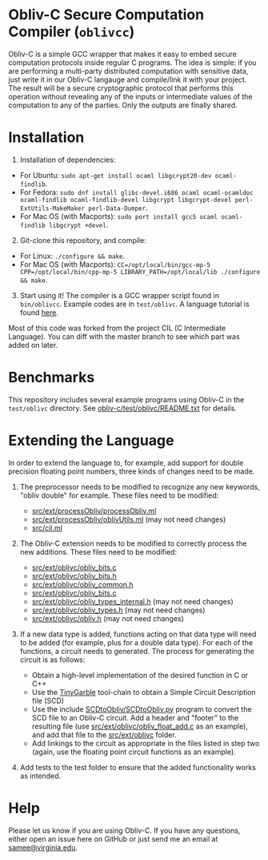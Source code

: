 Obliv-C Secure Computation Compiler (`oblivcc`)
===============================================

Obliv-C is a simple GCC wrapper that makes it easy to embed secure computation protocols inside regular C programs. The idea is simple: if you are performing a multi-party distributed computation with sensitive data, just write it in our Obliv-C langauge and compile/link it with your project. The result will be a secure cryptographic protocol that performs this operation without revealing any of the inputs or intermediate values of the computation to any of the parties. Only the outputs are finally shared.

# Installation

1. Installation of dependencies:
  * For Ubuntu: `sudo apt-get install ocaml libgcrypt20-dev ocaml-findlib`.
  * For Fedora: `sudo dnf install glibc-devel.i686 ocaml ocaml-ocamldoc ocaml-findlib ocaml-findlib-devel libgcrypt libgcrypt-devel perl-ExtUtils-MakeMaker perl-Data-Dumper`.
  * For Mac OS (with Macports): `sudo port install gcc5 ocaml ocaml-findlib libgcrypt +devel`.

2. Git-clone this repository, and compile:
  * For Linux: `./configure && make`.
  * For Mac OS (with Macports): `CC=/opt/local/bin/gcc-mp-5 CPP=/opt/local/bin/cpp-mp-5 LIBRARY_PATH=/opt/local/lib ./configure && make`.

3. Start using it! The compiler is a GCC wrapper script found in `bin/oblivcc`. Example codes are in `test/oblivc`. A language tutorial is found [here](http://goo.gl/TXzxD0).

Most of this code was forked from the project CIL (C Intermediate Language). You can diff with the master branch to see which part was added on later.

# Benchmarks

This repository includes several example programs using Obliv-C in the `test/oblivc` directory.  See [obliv-c/test/oblivc/README.txt](https://github.com/uvasrg/obliv-c/blob/obliv-c/test/oblivc/README.txt) for details. 


# Extending the Language

In order to extend the language to, for example, add support for double precision floating point numbers, three kinds of changes need to be made.

1) The preprocessor needs to be modified to recognize any new keywords, "obliv double" for example. These files need to be modified:
    - [src/ext/processObliv/processObliv.ml](src/ext/processObliv/processObliv.ml)
    - [src/ext/processObliv/oblivUtils.ml](src/ext/processObliv/oblivUtils.ml) (may not need changes)
    - [src/cil.ml](src/cil.ml)

2) The Obliv-C extension needs to be modified to correctly process the new additions. These files need to be modified:
    - [src/ext/oblivc/obliv_bits.c](src/ext/oblivc/obliv_bits.c)
    - [src/ext/oblivc/obliv_bits.h](src/ext/oblivc/obliv_bits.h)
    - [src/ext/oblivc/obliv_common.h](src/ext/oblivc/obliv_common.h)
    - [src/ext/oblivc/obliv_bits.c](src/ext/oblivc/obliv_bits.c)
    - [src/ext/oblivc/obliv_types_internal.h](src/ext/oblivc/obliv_types_internal.h) (may not need changes)
    - [src/ext/oblivc/obliv_types.h](src/ext/oblivc/obliv_types.h) (may not need changes)
    - [src/ext/oblivc/obliv.h](src/ext/oblivc/obliv.h) (may not need changes)

3) If a new data type is added, functions acting on that data type will need to be added (for example, plus for a double data type). For each of the functions, a circuit needs to generated. The process for generating the circuit is as follows:
    - Obtain a high-level implementation of the desired function in C or C++
    - Use the [TinyGarble](https://github.com/esonghori/TinyGarble) tool-chain to obtain a Simple Circuit Description file (SCD)
    - Use the include [SCDtoObliv/SCDtoObliv.py](SCDtoObliv/SCDtoObliv.py) program to convert the SCD file to an Obliv-C circuit. Add a header and "footer" to the resulting file (use [src/ext/oblivc/obliv_float_add.c](src/ext/oblivc/obliv_float_add.c) as an example), and add that file to the [src/ext/oblivc](src/ext/oblivc) folder.
    - Add linkings to the circuit as appropriate in the files listed in step two (again, use the floating point circuit functions as an example).

4) Add tests to the test folder to ensure that the added functionality works as intended.


# Help

Please let us know if you are using Obliv-C. If you have any questions, either open an issue here on GitHub or just send me an email at samee@virginia.edu.
